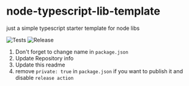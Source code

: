 # node-typescript-lib-template

just a simple typescript starter template for node libs

![Tests](https://github.com/ninevillage/node-typescript-lib-template/workflows/Tests/badge.svg)
![Release](https://github.com/ninevillage/node-typescript-lib-template/workflows/Release/badge.svg)

1. Don't forget to change name in `package.json`
2. Update Repository info
3. Update this readme
4. remove `private: true` in `package.json` if you want to publish it and disable `release action`
